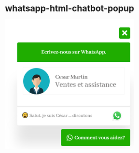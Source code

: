 # whatsapp-html-chatbot-popup

![Capture](https://github.com/ahiatak/whatsapp-html-chatbot-popup/blob/master/capture.png)
